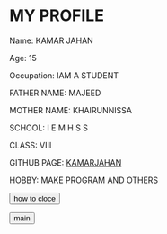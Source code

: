 <!DOCTYPE html>
<html>
<head>
  <title>MY PROFILE</title>
</head>
<body>
  <h1>MY PROFILE</h1>
  <p>Name: KAMAR JAHAN</p>
  <p>Age: 15</p>
  <p>Occupation: IAM A STUDENT</p>
  <p>FATHER NAME: MAJEED</p>
  <p>MOTHER NAME: KHAIRUNNISSA</p>
  <p>SCHOOL: I E M H S S</p>
  <p>CLASS: VIII</p>
  <p>GITHUB PAGE: <a href="http://github.com/kamarjahan">KAMARJAHAN</a> </p>
  <p>HOBBY: MAKE PROGRAM AND OTHERS</p>
  
<button onclick="alert('<h1>Heading</h1><p>problem solves</p>')">how to cloce</button>

<button onclick="window.location.href='https://github.com/kamarjahan/kamarjahan.github.io/edit/master/main.html'">main</button>

</body>
</html>
